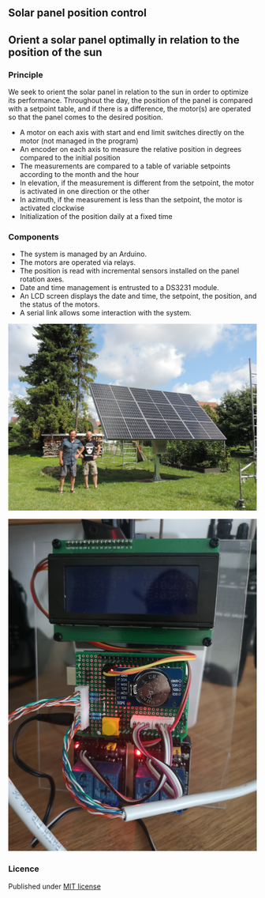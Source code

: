 ## Solar panel position control

## Orient a solar panel optimally in relation to the position of the sun

### Principle
We seek to orient the solar panel in relation to the sun in order to optimize its performance.
Throughout the day, the position of the panel is compared with a setpoint table, and if there is a difference, the motor(s) are operated so that the panel comes to the desired position.

- A motor on each axis with start and end limit switches directly on the motor (not managed in the program)
- An encoder on each axis to measure the relative position in degrees compared to the initial position
- The measurements are compared to a table of variable setpoints according to the month and the hour
- In elevation, if the measurement is different from the setpoint, the motor is activated in one direction or the other
- In azimuth, if the measurement is less than the setpoint, the motor is activated clockwise
- Initialization of the position daily at a fixed time


### Components
- The system is managed by an Arduino.
- The motors are operated via relays.
- The position is read with incremental sensors installed on the panel rotation axes.
- Date and time management is entrusted to a DS3231 module.
- An LCD screen displays the date and time, the setpoint, the position, and the status of the motors.
- A serial link allows some interaction with the system.


![Photo1](Photos/photo_panneau.jpg)

![Photo2](Photos/photo_montage.jpg)


### Licence
Published under [MIT license](license.txt)
